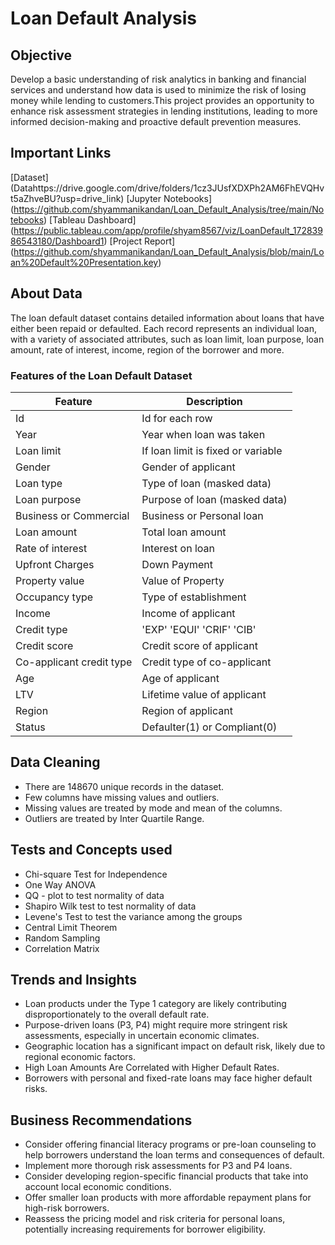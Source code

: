 # Loan Default Analysis
## Objective
Develop a basic understanding of risk analytics in banking and financial services and understand how data is used to minimize the risk of losing money while lending to customers.This project provides an opportunity to enhance risk assessment strategies in lending institutions, leading to more informed decision-making and proactive default prevention measures.
## Important Links
[Dataset]  (Datahttps://drive.google.com/drive/folders/1cz3JUsfXDXPh2AM6FhEVQHvt5aZhveBU?usp=drive_link)
[Jupyter Notebooks] (https://github.com/shyammanikandan/Loan_Default_Analysis/tree/main/Notebooks)
[Tableau Dashboard] (https://public.tableau.com/app/profile/shyam8567/viz/LoanDefault_17283986543180/Dashboard1)
[Project Report] (https://github.com/shyammanikandan/Loan_Default_Analysis/blob/main/Loan%20Default%20Presentation.key)
## About Data
The loan default dataset contains detailed information about loans that have either been repaid or defaulted. Each record represents an individual loan, with a variety of associated attributes, such as loan limit, loan purpose, loan amount, rate of interest, income, region of the borrower and more.

### Features of the Loan Default Dataset
| Feature                      | Description |
| -----------                  | ----------- |
| Id                           | Id for each row |
| Year                         | Year when loan was taken|
| Loan limit                   | If loan limit is fixed or variable|
| Gender                       | Gender of applicant|
| Loan type                    | Type of loan (masked data)|
| Loan purpose                 | Purpose of loan (masked data)|
| Business or Commercial       | Business or Personal loan|
| Loan amount                  | Total loan amount       |
| Rate of interest             | Interest on loan        |
| Upfront Charges              | Down Payment       |
| Property value               | Value of Property        |
| Occupancy type               | Type of establishment       |
| Income                       | Income of applicant              |
| Credit type                  | 'EXP' 'EQUI' 'CRIF' 'CIB'      |
| Credit score                 | Credit score of applicant        |
| Co-applicant credit type     | Credit type of co-applicant       |
| Age                          | Age of applicant        |
| LTV                          | Lifetime value of applicant       |
| Region                       | Region of applicant        |
| Status                       | Defaulter(1) or Compliant(0)        |

## Data Cleaning

- There are 148670 unique records in the dataset.
- Few columns have missing values and outliers.
- Missing values are treated by mode and mean of the columns.
- Outliers are treated by Inter Quartile Range.

## Tests and Concepts used

- Chi-square Test for Independence
- One Way ANOVA
- QQ - plot to test normality of data
- Shapiro Wilk test to test normality of data
- Levene's Test to test the variance among the groups
- Central Limit Theorem
- Random Sampling
- Correlation Matrix

## Trends and Insights

- Loan products under the Type 1 category are likely contributing disproportionately to the overall default rate.
- Purpose-driven loans (P3, P4) might require more stringent risk assessments, especially in uncertain economic climates.
- Geographic location has a significant impact on default risk, likely due to regional economic factors.
- High Loan Amounts Are Correlated with Higher Default Rates.
- Borrowers with personal and fixed-rate loans may face higher default risks.

## Business Recommendations

- Consider offering financial literacy programs or pre-loan counseling to help borrowers understand the loan terms and consequences of default.
- Implement more thorough risk assessments for P3 and P4 loans.
- Consider developing region-specific financial products that take into account local economic conditions.
- Offer smaller loan products with more affordable repayment plans for high-risk borrowers.
- Reassess the pricing model and risk criteria for personal loans, potentially increasing requirements for borrower eligibility.
